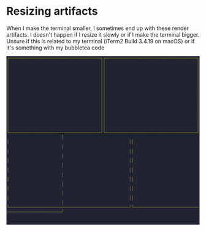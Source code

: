 # Resizing artifacts

When I make the terminal smaller, I sometimes end up with these render artifacts. I doesn't happen if I resize it slowly or if I make the terminal bigger. Unsure if this is related to my terminal (iTerm2 Build 3.4.19 on macOS) or if it's something with my bubbletea code

![artifacts.png](artifacts%2Fartifacts.png)